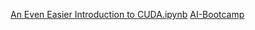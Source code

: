 [An Even Easier Introduction to CUDA.ipynb](https://colab.research.google.com/github/NVDLI/notebooks/blob/master/even-easier-cuda/An_Even_Easier_Introduction_to_CUDA.ipynb#scrollTo=vuOcUi0fvogW)
[AI-Bootcamp](https://github.com/curiousily/AI-Bootcamp)